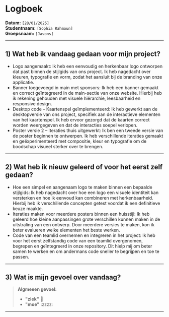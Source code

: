 # Logboek

**Datum:** `[28/01/2025]`  
**Studentnaam:** `[Sophia Rahmoun]`  
**Groepsnaam:** `[Jasons]`

---

## 1) Wat heb ik vandaag gedaan voor mijn project?

- Logo aangemaakt: Ik heb een eenvoudig en herkenbaar logo ontworpen dat past binnen de stijlgids van ons project. Ik heb nagedacht over kleuren, typografie en vorm, zodat het aansluit bij de branding van onze applicatie.
- Banner toegevoegd in main met sponsors: Ik heb een banner gemaakt en correct geïntegreerd in de main-sectie van onze website. Hierbij heb ik rekening gehouden met visuele hiërarchie, leesbaarheid en responsive design.
- Desktop code – Kaartenspel geïmplementeerd: Ik heb gewerkt aan de desktopversie van ons project, specifiek aan de interactieve elementen van het kaartenspel. Ik heb ervoor gezorgd dat de kaarten correct worden weergegeven en dat de interacties soepel verlopen.
- Poster versie 2 – Iteraties thuis uitgewerkt: Ik ben een tweede versie van de poster beginnen te ontwerpen. Ik heb verschillende iteraties gemaakt en geëxperimenteerd met compositie, kleur en typografie om de boodschap visueel sterker over te brengen.

---

## 2) Wat heb ik nieuw geleerd of voor het eerst zelf gedaan?

- Hoe een simpel en aangenaam logo te maken binnen een bepaalde stijlgids: Ik heb nagedacht over hoe een logo een visuele identiteit kan versterken en hoe ik eenvoud kan combineren met herkenbaarheid. Hierbij heb ik verschillende concepten getest voordat ik een definitieve keuze maakte.
- Iteraties maken voor meerdere posters binnen een huisstijl: Ik heb geleerd hoe kleine aanpassingen grote verschillen kunnen maken in de uitstraling van een ontwerp. Door meerdere versies te maken, kon ik beter evalueren welke elementen het beste werken.
- Code van een teamlid overnemen en integreren in het project: Ik heb voor het eerst zelfstandig code van een teamlid overgenomen, begrepen en geïntegreerd in onze repository. Dit hielp mij om beter samen te werken en om andermans code sneller te begrijpen en toe te passen.

---

## 3) Wat is mijn gevoel over vandaag?

> **Algmeeen gevoel:**
>
> - **"ziek"** 🤒
> - **"moe"** :zzzz:

---

